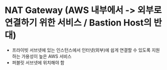 # NAT Gateway (AWS 내부에서 -> 외부로 연결하기 위한 서비스 / Bastion Host의 반대)
- 프라이빗 서브넷에 있는 인스턴스에서 인터넷(외부)에 쉽게 연결할 수 있도록 지원하는 가용성이 높은 AWS 서비스
- 퍼블릿 서브넷에 위치해야 함